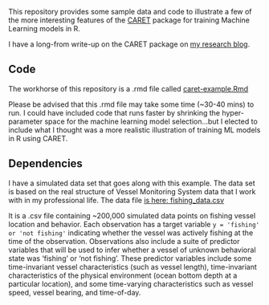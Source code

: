This repository provides some sample data and code to illustrate a few
of the more interesting features of the
[CARET](https://topepo.github.io/caret/) package for training Machine
Learning models in R.

I have a long-from write-up on the CARET package on [my research
blog](https://aaronmams.github.io/ML-pipelines-in-R-using-caret/).

Code
----

The workhorse of this repository is a .rmd file called
[caret-example.Rmd](https://github.com/aaronmams/rHD-ML-w-CARET/blob/master/caret-example.Rmd)

Please be advised that this .rmd file may take some time (~30-40 mins)
to run. I could have included code that runs faster by shrinking the
hyper-parameter space for the machine learning model selection…but I
elected to include what I thought was a more realistic illustration of
training ML models in R using CARET.

Dependencies
------------

I have a simulated data set that goes along with this example. The data
set is based on the real structure of Vessel Monitoring System data that
I work with in my professional life. The data file [is here:
fishing\_data.csv](https://github.com/aaronmams/rHD-ML-w-CARET/tree/master/data)

It is a .csv file containing ~200,000 simulated data points on fishing
vessel location and behavior. Each observation has a target variable
`y = 'fishing' or 'not fishing'` indicating whether the vessel was
actively fishing at the time of the observation. Observations also
include a suite of predictor variables that will be used to infer
whether a vessel of unknown behavioral state was ‘fishing’ or ‘not
fishing’. These predictor variables include some time-invariant vessel
characteristics (such as vessel length), time-invariant characteristics
of the physical environment (ocean bottom depth at a particular
location), and some time-varying characteristics such as vessel speed,
vessel bearing, and time-of-day.
